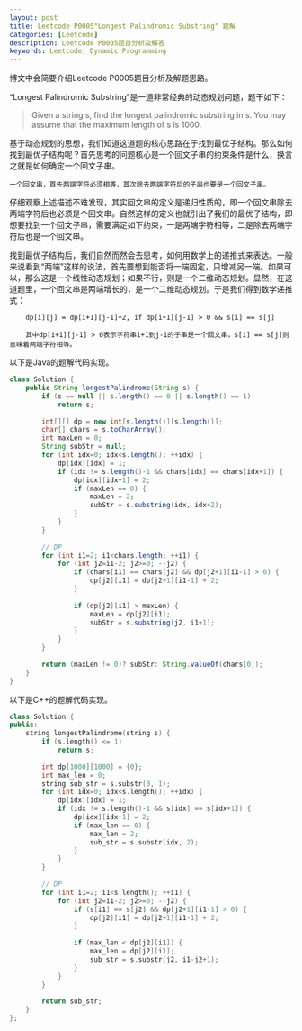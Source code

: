```yaml
---
layout: post
title: Leetcode P0005"Longest Palindromic Substring" 题解
categories: [Leetcode]
description: Leetcode P0005题目分析及解答
keywords: Leetcode, Dynamic Programming
---
```


博文中会简要介绍Leetcode P0005题目分析及解题思路。  

“Longest Palindromic Substring”是一道非常经典的动态规划问题，题干如下：

> Given a string s, find the longest palindromic substring in s. You may assume that the maximum length of s is 1000.

基于动态规划的思想，我们知道这道题的核心思路在于找到最优子结构。那么如何找到最优子结构呢？首先思考的问题核心是一个回文子串的约束条件是什么，换言之就是如何确定一个回文子串。

``一个回文串，首先两端字符必须相等，其次除去两端字符后的子串也要是一个回文子串。``

仔细观察上述描述不难发现，其实回文串的定义是递归性质的，即一个回文串除去两端字符后也必须是个回文串。自然这样的定义也就引出了我们的最优子结构，即想要找到一个回文子串，需要满足如下约束，一是两端字符相等，二是除去两端字符后也是一个回文串。

找到最优子结构后，我们自然而然会去思考，如何用数学上的递推式来表达。一般来说看到“两端”这样的说法，首先要想到能否将一端固定，只增减另一端。如果可以，那么这是一个线性动态规划；如果不行，则是一个二维动态规划。显然，在这道题里，一个回文串是两端增长的，是一个二维动态规划。于是我们得到数学递推式：

```
    dp[i][j] = dp[i+1][j-1]+2, if dp[i+1][j-1] > 0 && s[i] == s[j]

    其中dp[i+1][j-1] > 0表示字符串i+1到j-1的子串是一个回文串，s[i] == s[j]则意味着两端字符相等。
```

以下是Java的题解代码实现。
```java
class Solution {
    public String longestPalindrome(String s) {
        if (s == null || s.length() == 0 || s.length() == 1) 
            return s;
        
        int[][] dp = new int[s.length()][s.length()];
        char[] chars = s.toCharArray();
        int maxLen = 0;
        String subStr = null;
        for (int idx=0; idx<s.length(); ++idx) {
            dp[idx][idx] = 1;
            if (idx != s.length()-1 && chars[idx] == chars[idx+1]) {
                dp[idx][idx+1] = 2;
                if (maxLen == 0) {
                    maxLen = 2;
                    subStr = s.substring(idx, idx+2);
                }
            }
        }
        
        // DP
        for (int i1=2; i1<chars.length; ++i1) {
            for (int j2=i1-2; j2>=0; --j2) {
                if (chars[i1] == chars[j2] && dp[j2+1][i1-1] > 0) {
                    dp[j2][i1] = dp[j2+1][i1-1] + 2;
                }
                
                if (dp[j2][i1] > maxLen) {
                    maxLen = dp[j2][i1];
                    subStr = s.substring(j2, i1+1);
                }
            }
        }
        
        return (maxLen != 0)? subStr: String.valueOf(chars[0]);
    }
}
```

以下是C++的题解代码实现。
```c++
class Solution {
public:
    string longestPalindrome(string s) {
        if (s.length() <= 1) 
            return s;
        
        int dp[1000][1000] = {0};
        int max_len = 0;
        string sub_str = s.substr(0, 1);
        for (int idx=0; idx<s.length(); ++idx) {
            dp[idx][idx] = 1;
            if (idx != s.length()-1 && s[idx] == s[idx+1]) {
                dp[idx][idx+1] = 2;
                if (max_len == 0) {
                    max_len = 2;
                    sub_str = s.substr(idx, 2);
                }
            }
        }
        
        // DP
        for (int i1=2; i1<s.length(); ++i1) {
            for (int j2=i1-2; j2>=0; --j2) {
                if (s[i1] == s[j2] && dp[j2+1][i1-1] > 0) {
                    dp[j2][i1] = dp[j2+1][i1-1] + 2;
                }
                
                if (max_len < dp[j2][i1]) {
                    max_len = dp[j2][i1];
                    sub_str = s.substr(j2, i1-j2+1);
                }
            }
        }
        
        return sub_str;
    }
};
```
